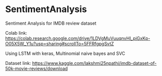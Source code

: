 # SentimentAnalysis
Sentiment Analysis for IMDB review dataset

Colab link: https://colab.research.google.com/drive/1LDVgMuVuuqnvHI_piGxKp-O05X5W_Y1u?usp=sharing#scrollTo=5FFRfgpgSvtZ

Using LSTM with keras, Multinomial naive bayes and SVC

Dataset link: https://www.kaggle.com/lakshmi25npathi/imdb-dataset-of-50k-movie-reviews/download

